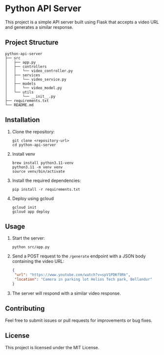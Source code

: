 # Python API Server

This project is a simple API server built using Flask that accepts a video URL and generates a similar response. 

## Project Structure

```
python-api-server
├── src
│   ├── app.py
│   ├── controllers
│   │   └── video_controller.py
│   ├── services
│   │   └── video_service.py
│   ├── models
│   │   └── video_model.py
│   └── utils
│       └── __init__.py
├── requirements.txt
└── README.md
```

## Installation

1. Clone the repository:
   ```
   git clone <repository-url>
   cd python-api-server
   ```

2. Install venv 
   ```
   brew install python3.11-venv
   python3.11 -m venv venv
   source venv/bin/activate
   ```
3. Install the required dependencies:
   ```
   pip install -r requirements.txt
   ```
4. Deploy using gcloud 
   ```
   gcloud init
   gcloud app deploy
   ```
## Usage

1. Start the server:
   ```
   python src/app.py
   ```

2. Send a POST request to the `/generate` endpoint with a JSON body containing the video URL:
   ```json
   {
    "url": "https://www.youtube.com/watch?v=spV1PDKf9Rk",
    "location": "Camera in parking lot Helios Tech park, Bellandur"
   }
   ```

3. The server will respond with a similar video response.

## Contributing

Feel free to submit issues or pull requests for improvements or bug fixes. 

## License

This project is licensed under the MIT License.